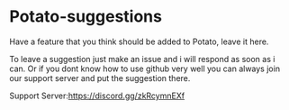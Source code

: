 # Potato-suggestions
Have a feature that you think should be added to Potato, leave it here.

To leave a suggestion just make an issue and i will respond as soon as i can. Or if you dont know how to use github very well you can always join our support server and put the suggestion there.

Support Server:https://discord.gg/zkRcymnEXf
